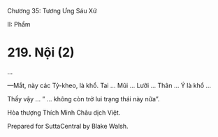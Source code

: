  

Chương 35: Tương Ưng Sáu Xứ

II: Phẩm

# 219\. Nội (2)

…

—Mắt, này các Tỷ-kheo, là khổ. Tai … Mũi … Lưỡi … Thân … Ý là khổ …

Thấy vậy … ” … không còn trở lui trạng thái này nữa”.

Hòa thượng Thích Minh Châu dịch Việt.

Prepared for SuttaCentral by Blake Walsh.